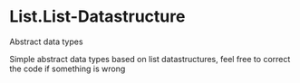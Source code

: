 # List.List-Datastructure
Abstract data types

Simple abstract data types based on list datastructures, feel free to correct the code if something is wrong
